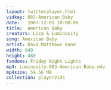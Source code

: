 ```yaml
---
layout: twitterplayer.html
vidkey: 083-American_Baby
date:   2007-12-01 10:00:00
title:  American Baby
creators: Liza & Luminosity
song: American Baby
artist: Dave Matthews Band
width: 848
height: 480
fandoms: Friday Night Lights
mp4: Luminosity-083-American-Baby.m4v
mp4size: 59.56 MB
collection: playerVids
---
```


  <div>
  
  </div>
  